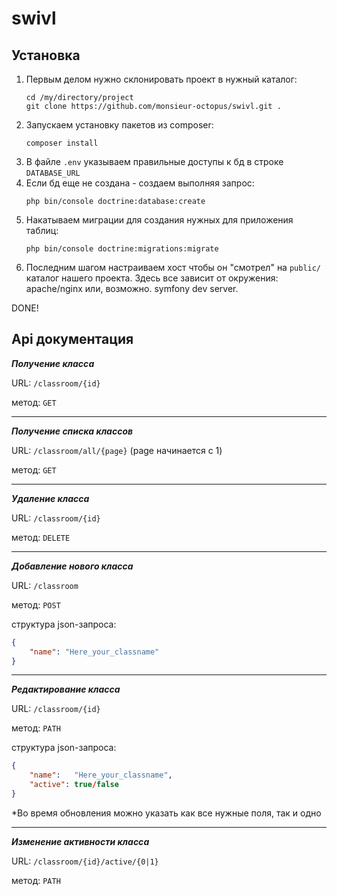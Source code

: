 # swivl

## Установка
1. Первым делом нужно склонировать проект в нужный каталог:
    ```
    cd /my/directory/project
    git clone https://github.com/monsieur-octopus/swivl.git .
    ```
2. Запускаем установку пакетов из composer: 
    ```
    composer install
    ```
3. В файле `.env` указываем правильные доступы к бд в строке `DATABASE_URL`
4. Если бд еще не создана - создаем выполняя запрос:
   ```
   php bin/console doctrine:database:create
   ```  
5. Накатываем миграции для создания нужных для приложения таблиц:
   ```
   php bin/console doctrine:migrations:migrate
   ```   
6. Последним шагом настраиваем хост чтобы он "смотрел" на `public/` каталог нашего проекта. Здесь все зависит от окружения: apache/nginx или, возможно. symfony dev server.

DONE!

 

## Api документация

***Получение класса***

URL: `/classroom/{id}`

метод: `GET`

---

***Получение списка классов***

URL: `/classroom/all/{page}` (page начинается с 1)

метод: `GET`

---

***Удаление класса***

URL: `/classroom/{id}`

метод: `DELETE`
 
 ---

***Добавление нового класса***

URL: `/classroom`

метод: `POST`

структура json-запроса:
```json
{
	"name": "Here_your_classname"
}
```

---

***Редактирование класса***

URL: `/classroom/{id}`

метод: `PATH`

структура json-запроса:
```json
{
	"name":   "Here_your_classname",
	"active": true/false
}
```
*Во время обновления можно указать как все нужные поля, так и одно 

---

***Изменение активности класса***

URL: `/classroom/{id}/active/{0|1}`

метод: `PATH`
